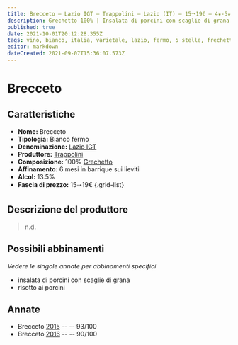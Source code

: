 ```yaml
---
title: Brecceto – Lazio IGT – Trappolini – Lazio (IT) – 15🠒19€ – 4★-5★
description: Grechetto 100% | Insalata di porcini con scaglie di grana – Risotto ai porcini
published: true
date: 2021-10-01T20:12:28.355Z
tags: vino, bianco, italia, varietale, lazio, fermo, 5 stelle, frechetto, insalata di porcini con scaglie di grana, risotto ai porcini, 15🠒19€
editor: markdown
dateCreated: 2021-09-07T15:36:07.573Z
---
```


# Brecceto

## Caratteristiche
- **Nome:** Brecceto
- **Tipologia:** Bianco fermo
- **Denominazione:** [Lazio IGT](/denominazioni/Italia/Lazio/IGT/Lazio)
- **Produttore:** [Trappolini](/produttori/Italia/Lazio/Trappolini) 
- **Composizione:** 100% [Grechetto](/vitigni/Italia/bacca-bianca/grechetto)
- **Affinamento:** 6 mesi in barrique sui lieviti
- **Alcol:** 13.5%
- **Fascia di prezzo:** 15🠒19€
{.grid-list}

## Descrizione del produttore

> n.d.

## Possibili abbinamenti
*Vedere le singole annate per abbinamenti specifici*

- insalata di porcini con scaglie di grana
- risotto ai porcini

## Annate
- Brecceto [2015](/vini/Italia/Lazio/Trappolini/Brecceto/2015) -- <span class="star-5"></span> -- 93/100
- Brecceto [2016](/vini/Italia/Lazio/Trappolini/Brecceto/2016) -- <span class="star-4"></span> -- 90/100



